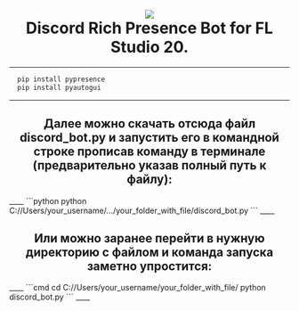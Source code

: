 <h1 align="center">
  <br>
  <a href="https://github.com/yofujitsu/fl-studio-discord-rich-presence/"><img src="https://avatars.mds.yandex.net/i?id=27a16e1267fb08132ffdeb0840792a0da159ac07-8232745-images-thumbs&n=13&exp=1"></a>
  <br>
  Discord Rich Presence Bot for FL Studio 20.
  <br>
</h1>

____
```cmd
  pip install pypresence
  pip install pyautogui
```
____
<h2 align="center">
  Далее можно скачать отсюда файл discord_bot.py и запустить его в командной строке прописав команду в терминале (предварительно указав полный путь к файлу):
</h2>
____
```python
  python C://Users/your_username/.../your_folder_with_file/discord_bot.py
```
____
<h2 align="center">
  Или можно заранее перейти в нужную директорию с файлом и команда запуска заметно упростится:
</h2>
____
```cmd
  cd C://Users/your_username/your_folder_with_file/
  python discord_bot.py
```
____
